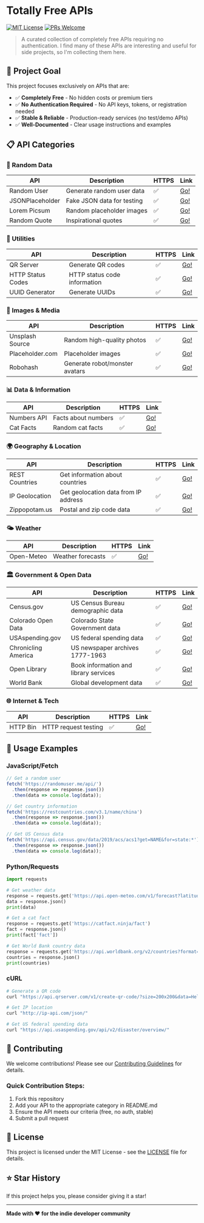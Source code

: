 # Totally Free APIs

[![MIT License](https://img.shields.io/badge/License-MIT-green.svg)](https://choosealicense.com/licenses/mit/)
[![PRs Welcome](https://img.shields.io/badge/PRs-welcome-brightgreen.svg)](CONTRIBUTING.md)

> A curated collection of completely free APIs requiring no authentication. I find many of these APIs are interesting and useful for side projects, so I'm collecting them here.

## 🎯 Project Goal

This project focuses exclusively on APIs that are:
- ✅ **Completely Free** - No hidden costs or premium tiers
- ✅ **No Authentication Required** - No API keys, tokens, or registration needed
- ✅ **Stable & Reliable** - Production-ready services (no test/demo APIs)
- ✅ **Well-Documented** - Clear usage instructions and examples

## 📋 API Categories

### 🎲 Random Data
| API | Description | HTTPS | Link |
|-----|-------------|-------|------|
| Random User | Generate random user data | ✅ | [Go!](https://randomuser.me/) |
| JSONPlaceholder | Fake JSON data for testing | ✅ | [Go!](https://jsonplaceholder.typicode.com/) |
| Lorem Picsum | Random placeholder images | ✅ | [Go!](https://picsum.photos/) |
| Random Quote | Inspirational quotes | ✅ | [Go!](https://api.quotable.io/) |

### 🔢 Utilities
| API | Description | HTTPS | Link |
|-----|-------------|-------|------|
| QR Server | Generate QR codes | ✅ | [Go!](https://goqr.me/api/) |
| HTTP Status Codes | HTTP status code information | ✅ | [Go!](https://httpstat.us/) |
| UUID Generator | Generate UUIDs | ✅ | [Go!](https://www.uuidgenerator.net/api) |

### 🎨 Images & Media
| API | Description | HTTPS | Link |
|-----|-------------|-------|------|
| Unsplash Source | Random high-quality photos | ✅ | [Go!](https://unsplash.com/) |
| Placeholder.com | Placeholder images | ✅ | [Go!](https://placeholder.co/) |
| Robohash | Generate robot/monster avatars | ✅ | [Go!](https://robohash.org/) |

### 📊 Data & Information
| API | Description | HTTPS | Link |
|-----|-------------|-------|------|
| Numbers API | Facts about numbers | ✅ | [Go!](http://numbersapi.com/) |
| Cat Facts | Random cat facts | ✅ | [Go!](https://catfact.ninja/) |

### 🌍 Geography & Location
| API | Description | HTTPS | Link |
|-----|-------------|-------|------|
| REST Countries | Get information about countries | ✅ | [Go!](https://restcountries.com/) |
| IP Geolocation | Get geolocation data from IP address | ✅ | [Go!](http://ip-api.com/) |
| Zippopotam.us | Postal and zip code data | ✅ | [Go!](http://www.zippopotam.us/) |

### 🌤️ Weather
| API | Description | HTTPS | Link |
|-----|-------------|-------|------|
| Open-Meteo | Weather forecasts | ✅ | [Go!](https://open-meteo.com/) |

### 🏛️ Government & Open Data
| API | Description | HTTPS | Link |
|-----|-------------|-------|------|
| Census.gov | US Census Bureau demographic data | ✅ | [Go!](https://www.census.gov/data/developers/data-sets.html) |
| Colorado Open Data | Colorado State Government data | ✅ | [Go!](https://data.colorado.gov/) |
| USAspending.gov | US federal spending data | ✅ | [Go!](https://api.usaspending.gov/) |
| Chronicling America | US newspaper archives 1777-1963 | ✅ | [Go!](http://chroniclingamerica.loc.gov/about/api/) |
| Open Library | Book information and library services | ✅ | [Go!](https://openlibrary.org/developers/api) |
| World Bank | Global development data | ✅ | [Go!](https://datahelpdesk.worldbank.org/knowledgebase/topics/125589) |

### 🌐 Internet & Tech
| API | Description | HTTPS | Link |
|-----|-------------|-------|------|
| HTTP Bin | HTTP request testing | ✅ | [Go!](https://httpbin.org/) |

## 📖 Usage Examples

### JavaScript/Fetch
```javascript
// Get a random user
fetch('https://randomuser.me/api/')
  .then(response => response.json())
  .then(data => console.log(data));

// Get country information
fetch('https://restcountries.com/v3.1/name/china')
  .then(response => response.json())
  .then(data => console.log(data));

// Get US Census data
fetch('https://api.census.gov/data/2019/acs/acs1?get=NAME&for=state:*')
  .then(response => response.json())
  .then(data => console.log(data));
```

### Python/Requests
```python
import requests

# Get weather data
response = requests.get('https://api.open-meteo.com/v1/forecast?latitude=52.52&longitude=13.41&current_weather=true')
data = response.json()
print(data)

# Get a cat fact
response = requests.get('https://catfact.ninja/fact')
fact = response.json()
print(fact['fact'])

# Get World Bank country data
response = requests.get('https://api.worldbank.org/v2/countries?format=json')
countries = response.json()
print(countries)
```

### cURL
```bash
# Generate a QR code
curl "https://api.qrserver.com/v1/create-qr-code/?size=200x200&data=Hello%20World"

# Get IP location
curl "http://ip-api.com/json/"

# Get US federal spending data
curl "https://api.usaspending.gov/api/v2/disaster/overview/"
```

## 🤝 Contributing

We welcome contributions! Please see our [Contributing Guidelines](CONTRIBUTING.md) for details.

### Quick Contribution Steps:
1. Fork this repository
2. Add your API to the appropriate category in README.md
3. Ensure the API meets our criteria (free, no auth, stable)
4. Submit a pull request

## 📄 License

This project is licensed under the MIT License - see the [LICENSE](LICENSE) file for details.

## ⭐ Star History

If this project helps you, please consider giving it a star!

---

**Made with ❤️ for the indie developer community** 